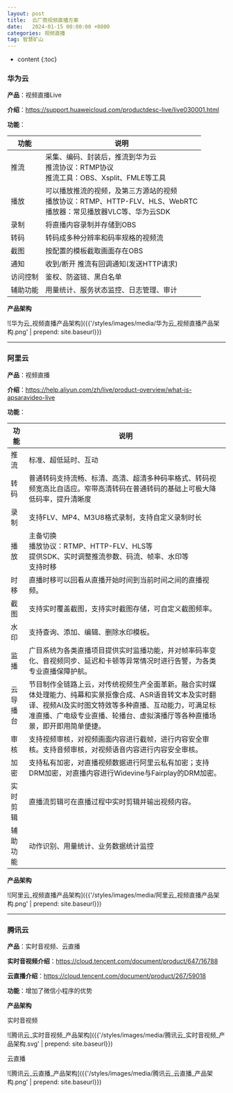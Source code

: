 ```yaml
---
layout: post
title:  云厂商视频直播方案
date:   2024-01-15 00:00:00 +0800
categories: 视频直播
tag: 智慧矿山
---
```


* content
{:toc}


### 华为云

**产品**：视频直播Live

**介绍**：https://support.huaweicloud.com/productdesc-live/live030001.html

**功能**：



| 功能     | 说明                                                         |
| -------- | ------------------------------------------------------------ |
| 推流     | 采集、编码、封装后，推流到华为云<br />推流协议：RTMP协议<br />推流工具：OBS、Xsplit、FMLE等工具 |
| 播放     | 可以播放推流的视频，及第三方源站的视频<br />播放协议：RTMP、HTTP-FLV、HLS、WebRTC <br />播放器：常见播放器VLC等、华为云SDK |
| 录制     | 将直播内容录制并存储到OBS                                    |
| 转码     | 转码成多种分辨率和码率规格的视频流                           |
| 截图     | 按配置的模板截取画面存在OBS                                  |
| 通知     | 收到/断开 推流有回调通知(发送HTTP请求)                       |
| 访问控制 | 鉴权、防盗链、黑白名单                                       |
| 辅助功能 | 用量统计、服务状态监控、日志管理、审计                       |



**产品架构**

![华为云_视频直播产品架构]({{'/styles/images/media/华为云_视频直播产品架构.png' | prepend: site.baseurl}})

------

### 阿里云

**产品**：视频直播

**介绍**：https://help.aliyun.com/zh/live/product-overview/what-is-apsaravideo-live

**功能**：

| 功能     | 说明                                                         |
| -------- | ------------------------------------------------------------ |
| 推流     | 标准、超低延时、互动                                         |
| 转码     | 普通转码支持流畅、标清、高清、超清多种码率格式、转码视频宽高比自适应。窄带高清转码在普通转码的基础上可极大降低码率，提升清晰度 |
| 录制     | 支持FLV、MP4、M3U8格式录制，支持自定义录制时长               |
| 播放     | 主备切换<br />播放协议：RTMP、HTTP-FLV、HLS等<br />提供SDK、实时调整推流参数、码流、帧率、水印等<br />支持时移 |
| 时移     | 直播时移可以回看从直播开始时间到当前时间之间的直播视频。     |
| 截图     | 支持实时覆盖截图，支持实时截图存储，可自定义截图频率。       |
| 水印     | 支持查询、添加、编辑、删除水印模板。                         |
| 监播     | 广目系统为各类直播项目提供实时监播功能，并对帧率码率变化、音视频同步、延迟和卡顿等异常情况时进行告警，为各类专业直播保障护航。 |
| 云导播台 | 节目制作全链路上云，对传统视频生产全面革新。融合实时媒体处理能力、纯幕和实景抠像合成、ASR语音转文本及实时翻译、视频AI及实时图文特效等多种直播、互动能力，可满足标准直播、广电级专业直播、轮播台、虚拟演播厅等各种直播场景，即开即用简单便捷。 |
| 审核     | 支持视频审核，对视频画面内容进行截帧，进行内容安全审核。支持音频审核，对视频语音内容进行内容安全审核。 |
| 加密     | 支持私有加密，对直播视频数据进行阿里云私有加密；支持DRM加密，对直播内容进行Widevine与Fairplay的DRM加密。 |
| 实时剪辑 | 直播流剪辑可在直播过程中实时剪辑并输出视频内容。             |
| 辅助功能 | 动作识别、用量统计、业务数据统计监控                         |



**产品架构**

![阿里云_视频直播产品架构]({{'/styles/images/media/阿里云_视频直播产品架构.png' | prepend: site.baseurl}})

------

### 腾讯云

**产品**：实时音视频、云直播

**实时音视频介绍**：https://cloud.tencent.com/document/product/647/16788

**云直播介绍**：https://cloud.tencent.com/document/product/267/59018

**功能**：增加了微信小程序的优势



**产品架构**

实时音视频

![腾讯云_实时音视频_产品架构]({{'/styles/images/media/腾讯云_实时音视频_产品架构.svg' | prepend: site.baseurl}})

云直播

![腾讯云_云直播_产品架构]({{'/styles/images/media/腾讯云_云直播_产品架构.png' | prepend: site.baseurl}})

